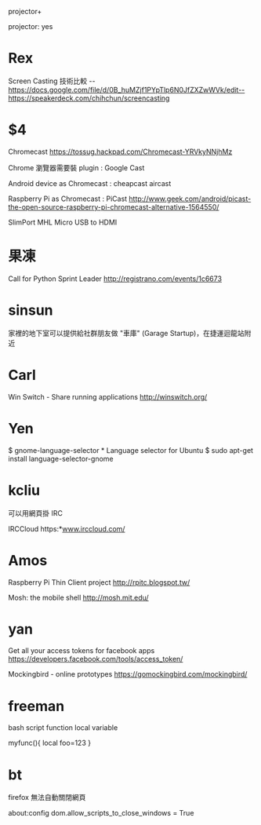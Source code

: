 projector+



projector: yes

# Rex

Screen Casting 技術比較
--<https://docs.google.com/file/d/0B_huMZjf1PYpTlp6N0JfZXZwWVk/edit-->
<https://speakerdeck.com/chihchun/screencasting>

# $4

Chromecast
<https://tossug.hackpad.com/Chromecast-YRVkyNNjhMz>

Chrome 瀏覽器需要裝 plugin : Google Cast

Android device as Chromecast :
    cheapcast
    aircast

Raspberry Pi as Chromecast :
    PiCast
    <http://www.geek.com/android/picast-the-open-source-raspberry-pi-chromecast-alternative-1564550/>

SlimPort
MHL Micro USB to HDMI


# 果凍


Call for Python Sprint Leader
<http://registrano.com/events/1c6673>


# sinsun


家裡的地下室可以提供給社群朋友做 "車庫" (Garage Startup)，在捷運迴龍站附近


# Carl


Win Switch - Share running applications
<http://winswitch.org/>


# Yen

$ gnome-language-selector  * Language selector for Ubuntu
$ sudo apt-get install language-selector-gnome


# kcliu

可以用網頁掛 IRC

IRCCloud
https:*www.irccloud.com/


# Amos

Raspberry Pi Thin Client project
<http://rpitc.blogspot.tw/>

Mosh: the mobile shell
<http://mosh.mit.edu/>


# yan

Get all your access tokens for facebook apps
 <https://developers.facebook.com/tools/access_token/>

Mockingbird - online prototypes
<https://gomockingbird.com/mockingbird/>


# freeman

bash script function local variable

myfunc(){
    local foo=123
}

# bt

firefox 無法自動關閉網頁

about:config
dom.allow_scripts_to_close_windows = True